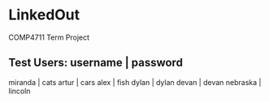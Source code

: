 # LinkedOut
COMP4711 Term Project

Test Users:
username  | password
--------------------
miranda	  | cats
artur	    | cars
alex	    | fish
dylan	    | dylan
devan	    | devan
nebraska	| lincoln
